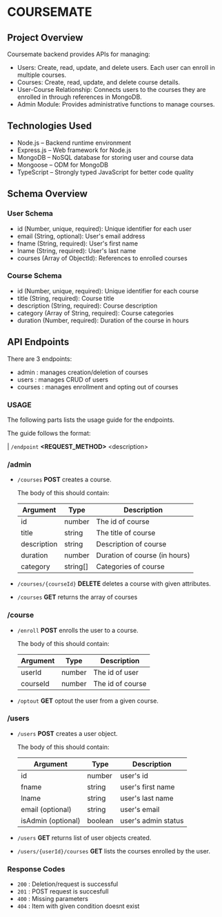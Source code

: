 # COURSEMATE

## Project Overview

Coursemate backend provides APIs for managing:

- Users: Create, read, update, and delete users. Each user can enroll in multiple courses.
- Courses: Create, read, update, and delete course details.
- User-Course Relationship: Connects users to the courses they are enrolled in through references in MongoDB.
- Admin Module: Provides administrative functions to manage courses.

## Technologies Used

- Node.js – Backend runtime environment
- Express.js – Web framework for Node.js
- MongoDB – NoSQL database for storing user and course data
- Mongoose – ODM for MongoDB
- TypeScript – Strongly typed JavaScript for better code quality

## Schema Overview

### User Schema

- id (Number, unique, required): Unique identifier for each user
- email (String, optional): User's email address
- fname (String, required): User's first name
- lname (String, required): User's last name
- courses (Array of ObjectId): References to enrolled courses

### Course Schema

- id (Number, unique, required): Unique identifier for each course
- title (String, required): Course title
- description (String, required): Course description
- category (Array of String, required): Course categories
- duration (Number, required): Duration of the course in hours

## API Endpoints

There are 3 endpoints:

- admin : manages creation/deletion of courses
- users : manages CRUD of users
- courses : manages enrollment and opting out of courses

### USAGE

The following parts lists the usage guide for the endpoints.

The guide follows the format:

| `/endpoint` **<REQUEST_METHOD>** \<description>

### /admin

- `/courses` **POST** creates a course.

    The body of this should contain:

    | Argument | Type | Description |
    | -------- | ---- | ----------- |
    | id | number | The id of course |
    | title | string | The title of course |
    | description | string | Description of course |
    | duration | number | Duration of course (in hours) |
    | category | string[] | Categories of course |

- `/courses/{courseId}` **DELETE** deletes a course with given attributes.
- `/courses` **GET** returns the array of courses

### /course

- `/enroll` **POST** enrolls the user to a course.

    The body of this should contain:

    | Argument | Type | Description |
    | -------- | ---- | ----------- |
    | userId | number | The id of user |
    | courseId | number | The id of course |

- `/optout` **GET** optout the user from a given course.

### /users

- `/users` **POST** creates a user object.

    The body of this should contain:

    | Argument | Type | Description |
    | -------- | ---- | ----------- |
    | id | number | user's id |
    | fname | string | user's first name |
    | lname | string | user's last name |
    | email (optional) | string | user's email |
    | isAdmin (optional) | boolean | user's admin status |

- `/users` **GET** returns list of user objects created.
- `/users/{userId}/courses` **GET** lists the courses enrolled by the user.

### Response Codes

- `200` : Deletion/request is successful
- `201` : POST request is succesfull
- `400` : Missing parameters
- `404` : Item with given condition doesnt exist
